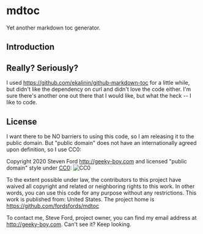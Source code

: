 # mdtoc

Yet another markdown toc generator.

<!-- toc-start -->
<!-- toc-end -->

## Introduction

## Really? Seriously?

I used https://github.com/ekalinin/github-markdown-toc for
a little while, but didn't like the dependency on curl and
didn't love the code either.
I'm sure there's another one out there that I would like,
but what the heck -- I like to code.

## License

I want there to be NO barriers to using this code, so I am releasing it to the public domain.  But "public domain" does not have an internationally agreed upon definition, so I use CC0:

Copyright 2020 Steven Ford http://geeky-boy.com and licensed
"public domain" style under
[CC0](http://creativecommons.org/publicdomain/zero/1.0/):
![CC0](https://licensebuttons.net/p/zero/1.0/88x31.png "CC0")

To the extent possible under law, the contributors to this project have
waived all copyright and related or neighboring rights to this work.
In other words, you can use this code for any purpose without any
restrictions.  This work is published from: United States.  The project home
is https://github.com/fordsfords/mdtoc

To contact me, Steve Ford, project owner, you can find my email address
at http://geeky-boy.com.  Can't see it?  Keep looking.
